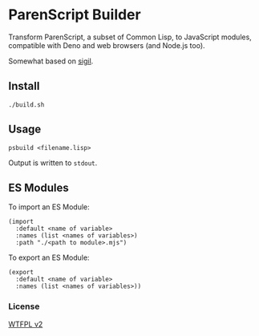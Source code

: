 # ParenScript Builder

Transform ParenScript, a subset of Common Lisp, to JavaScript modules, compatible with Deno and web browsers (and Node.js too).

Somewhat based on [sigil](https://github.com/burtonsamograd/sigil).

## Install

```
./build.sh
```

## Usage

```
psbuild <filename.lisp>
```

Output is written to `stdout`.

## ES Modules

To import an ES Module:
```
(import
  :default <name of variable>
  :names (list <names of variables>)
  :path "./<path to module>.mjs")
```

To export an ES Module:
```
(export
  :default <name of variable>
  :names (list <names of variables>))
```

### License

[WTFPL v2](http://www.wtfpl.net/)
